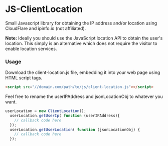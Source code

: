 # JS-ClientLocation

Small Javascript library for obtaining the IP address and/or location using CloudFlare and ipinfo.io (not affiliated).

**Note:** Ideally you should use the JavaScript location API to obtain the user's location. This simply is an alternative which does not require the visitor to enable location services.  

### Usage

Download the client-location.js file, embedding it into your web page using HTML script tags.

```html
<script src="//domain.com/path/to/js/client-location.js"></script>
```
Feel free to rename the userIPAddress and jsonLocationObj to whatever you want. 

```javascript
userLocation = new ClientLocation();
  userLocation.getUserIp( function (userIPAddress){
    // callback code here
  });  
  userLocation.getUserLocation( function (jsonLocationObj) {
    // callback code here
  });
```

  

